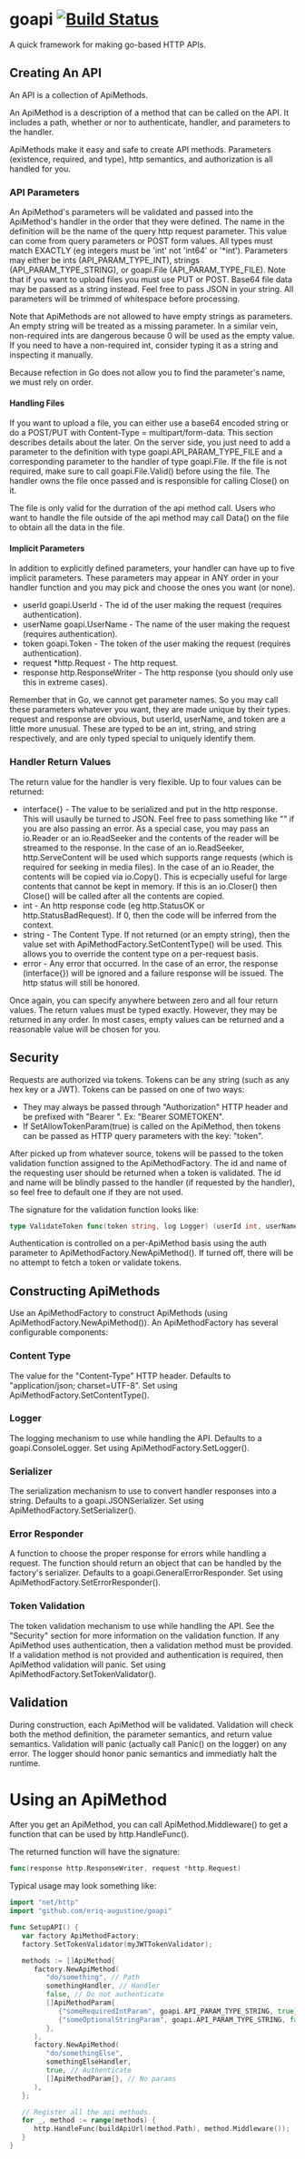 # goapi [![Build Status](https://travis-ci.org/eriq-augustine/goapi.svg?branch=master)](https://travis-ci.org/eriq-augustine/goapi)
A quick framework for making go-based HTTP APIs.

## Creating An API

An API is a collection of ApiMethods.

An ApiMethod is a description of a method that can be called on the API.
It includes a path, whether or nor to authenticate, handler, and parameters to the handler.

ApiMethods make it easy and safe to create API methods.
Parameters (existence, required, and type), http semantics, and authorization is all handled for you.

### API Parameters

An ApiMethod's parameters will be validated and passed into the ApiMethod's handler in the order that they were defined.
The name in the definition will be the name of the query http request parameter.
This value can come from query parameters or POST form values.
All types must match EXACTLY (eg integers must be 'int' not 'int64' or '*int').
Parameters may either be ints (API_PARAM_TYPE_INT), strings (API_PARAM_TYPE_STRING), or goapi.File (API_PARAM_TYPE_FILE).
Note that if you want to upload files you must use PUT or POST.
Base64 file data may be passed as a string instead.
Feel free to pass JSON in your string.
All parameters will be trimmed of whitespace before processing.

Note that ApiMethods are not allowed to have empty strings as parameters.
An empty string will be treated as a missing parameter.
In a similar vein, non-required ints are dangerous because 0 will be used as the empty value.
If you need to have a non-required int, consider typing it as a string and inspecting it manually.

Because refection in Go does not allow you to find the parameter's name, we must rely on order.

#### Handling Files

If you want to upload a file, you can either use a base64 encoded string or do a POST/PUT with Content-Type = multipart/form-data.
This section describes details about the later.
On the server side, you just need to add a parameter to the definition with type goapi.API_PARAM_TYPE_FILE and a
corresponding parameter to the handler of type goapi.File.
If the file is not required, make sure to call goapi.File.Valid() before using the file.
The handler owns the file once passed and is responsible for calling Close() on it.

The file is only valid for the durration of the api method call.
Users who want to handle the file outside of the api method may call Data() on the file to obtain all the data in the file.

#### Implicit Parameters

In addition to explicitly defined parameters, your handler can have up to five implicit parameters.
These parameters may appear in ANY order in your handler function and you may pick and choose the ones you want (or none).
 - userId goapi.UserId - The id of the user making the request (requires authentication).
 - userName goapi.UserName - The name of the user making the request (requires authentication).
 - token goapi.Token - The token of the user making the request (requires authentication).
 - request *http.Request - The http request.
 - response http.ResponseWriter - The http response (you should only use this in extreme cases).

Remember that in Go, we cannot get parameter names.
So you may call these parameters whatever you want, they are made unique by their types.
request and response are obvious, but userId, userName, and token are a little more unusual.
These are typed to be an int, string, and string respectively, and are only typed special to uniquely identify them.

### Handler Return Values

The return value for the handler is very flexible.
Up to four values can be returned:
 - interface{} - The value to be serialized and put in the http response.
                 This will usaully be turned to JSON.
                 Feel free to pass something like "" if you are also passing an error.
                 As a special case, you may pass an io.Reader or an io.ReadSeeker and the
                 contents of the reader will be streamed to the response.
                 In the case of an io.ReadSeeker, http.ServeContent will be used which
                 supports range requests (which is required for seeking in media files).
                 In the case of an io.Reader, the contents will be copied via io.Copy().
                 This is ecpecially useful for large contents that cannot be kept in memory.
                 If this is an io.Closer() then Close() will be called after all the contents
                 are copied.
 - int - An http response code (eg http.StatusOK or http.StatusBadRequest).
         If 0, then the code will be inferred from the context.
 - string - The Content Type.
            If not returned (or an empty string), then the value set with ApiMethodFactory.SetContentType() will be used.
            This allows you to override the content type on a per-request basis.
 - error - Any error that occurred.
           In the case of an error, the response (interface{}) will be ignored and a failure response will be issued.
           The http status will still be honored.

Once again, you can specify anywhere between zero and all four return values.
The return values must be typed exactly.
However, they may be returned in any order.
In most cases, empty values can be returned and a reasonable value will be chosen for you.

## Security

Requests are authorized via tokens.
Tokens can be any string (such as any hex key or a JWT).
Tokens can be passed on one of two ways:
 - They may always be passed through "Authorization" HTTP header and be prefixed with "Bearer ". Ex: "Bearer SOMETOKEN".
 - If SetAllowTokenParam(true) is called on the ApiMethod, then tokens can be passed as HTTP query parameters with the key: "token".

After picked up from whatever source, tokens will be passed to the token validation function assigned to the ApiMethodFactory.
The id and name of the requesting user should be returned when a token is validated.
The id and name will be blindly passed to the handler (if requested by the handler), so feel free to default one if they are not used.

The signature for the validation function looks like:
```go
type ValidateToken func(token string, log Logger) (userId int, userName string, err error)
```

Authentication is controlled on a per-ApiMethod basis using the auth parameter to ApiMethodFactory.NewApiMethod().
If turned off, there will be no attempt to fetch a token or validate tokens.

## Constructing ApiMethods

Use an ApiMethodFactory to construct ApiMethods (using ApiMethodFactory.NewApiMethod()).
An ApiMethodFactory has several configurable components:

### Content Type

The value for the "Content-Type" HTTP header.
Defaults to "application/json; charset=UTF-8".
Set using ApiMethodFactory.SetContentType().

### Logger

The logging mechanism to use while handling the API.
Defaults to a goapi.ConsoleLogger.
Set using ApiMethodFactory.SetLogger().

### Serializer

The serialization mechanism to use to convert handler responses into a string.
Defaults to a goapi.JSONSerializer.
Set using ApiMethodFactory.SetSerializer().

### Error Responder

A function to choose the proper response for errors while handling a request.
The function should return an object that can be handled by the factory's serializer.
Defaults to a goapi.GeneralErrorResponder.
Set using ApiMethodFactory.SetErrorResponder().

### Token Validation

The token validation mechanism to use while handling the API.
See the "Security" section for more information on the validation function.
If any ApiMethod uses authentication, then a validation method must be provided.
If a validation method is not provided and authentication is required, then ApiMethod validation will panic.
Set using ApiMethodFactory.SetTokenValidator().

## Validation

During construction, each ApiMethod will be validated.
Validation will check both the method definition, the parameter semantics, and return value semantics.
Validation will panic (actually call Panic() on the logger) on any error.
The logger should honor panic semantics and immediatly halt the runtime.

# Using an ApiMethod

After you get an ApiMethod, you can call ApiMethod.Middleware() to get a function that can be used by http.HandleFunc().

The returned function will have the signature:
```go
func(response http.ResponseWriter, request *http.Request)
```

Typical usage may look something like:
```go
import "net/http"
import "github.com/eriq-augustine/goapi"

func SetupAPI() {
   var factory ApiMethodFactory;
   factory.SetTokenValidator(myJWTTokenValidator);

   methods := []ApiMethod{
      factory.NewApiMethod(
         "do/something", // Path
         somethingHandler, // Handler
         false, // Do not authenticate
         []ApiMethodParam{
            {"someRequiredIntParam", goapi.API_PARAM_TYPE_STRING, true},
            {"someOptionalStringParam", goapi.API_PARAM_TYPE_STRING, false},
         },
      ),
      factory.NewApiMethod(
         "do/somethingElse",
         somethingElseHandler,
         true, // Authenticate
         []ApiMethodParam{}, // No params
      ),
   };

   // Register all the api methods.
   for _, method := range(methods) {
      http.HandleFunc(buildApiUrl(method.Path), method.Middleware());
   }
}
```
